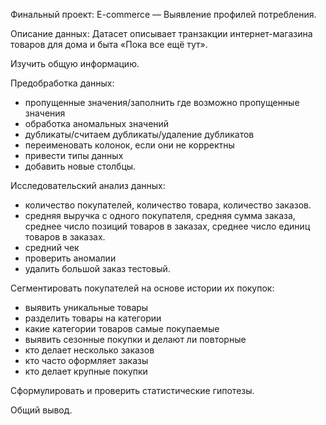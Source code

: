 Финальный проект: E-commerce — Выявление профилей потребления.

Описание данных: Датасет описывает транзакции интернет-магазина товаров для дома и быта «Пока все ещё тут».

Изучить общую информацию.

Предобработка данных:
- пропущенные значения/заполнить где возможно пропущенные значения
- обработка аномальных значений
- дубликаты/считаем дубликаты/удаление дубликатов
- переименовать колонок, если они не корректны
- привести типы данных
- добавить новые столбцы.

Исследовательский анализ данных:
- количество покупателей, количество товара, количество заказов.
- средняя выручка с одного покупателя, средняя сумма заказа, среднее число позиций товаров в заказах, среднее число единиц товаров в заказах.
- средний чек
- проверить аномалии
- удалить большой заказ тестовый.

Сегментировать покупателей на основе истории их покупок:
- выявить уникальные товары
- разделить товары на категории
- какие категории товаров самые покупаемые
- выявить сезонные покупки и делают ли повторные
- кто делает несколько заказов
- кто часто оформляет заказы
- кто делает крупные покупки

Сформулировать и проверить статистические гипотезы.

Общий вывод.
